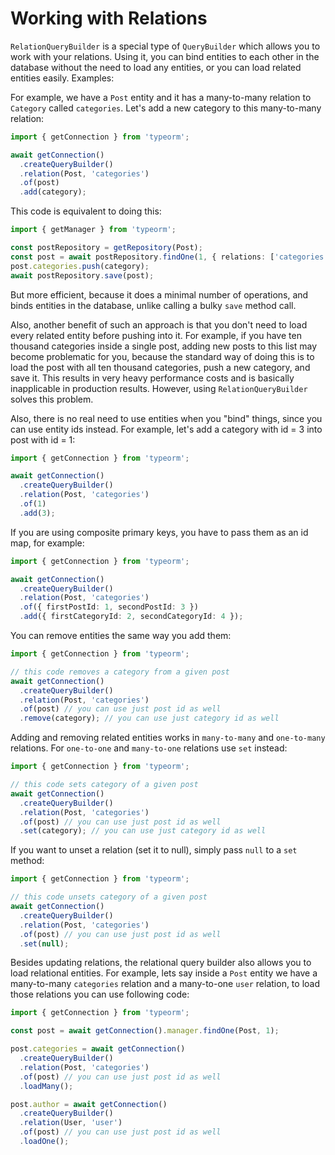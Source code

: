 # Working with Relations

`RelationQueryBuilder` is a special type of `QueryBuilder` which allows you to work with your relations.
Using it, you can bind entities to each other in the database without the need to load any entities,
or you can load related entities easily.
Examples:

For example, we have a `Post` entity and it has a many-to-many relation to `Category` called `categories`.
Let's add a new category to this many-to-many relation:

```typescript
import { getConnection } from 'typeorm';

await getConnection()
  .createQueryBuilder()
  .relation(Post, 'categories')
  .of(post)
  .add(category);
```

This code is equivalent to doing this:

```typescript
import { getManager } from 'typeorm';

const postRepository = getRepository(Post);
const post = await postRepository.findOne(1, { relations: ['categories'] });
post.categories.push(category);
await postRepository.save(post);
```

But more efficient, because it does a minimal number of operations, and binds entities in the database,
unlike calling a bulky `save` method call.

Also, another benefit of such an approach is that you don't need to load every related entity before pushing into it.
For example, if you have ten thousand categories inside a single post, adding new posts to this list may become problematic for you,
because the standard way of doing this is to load the post with all ten thousand categories, push a new category,
and save it. This results in very heavy performance costs and is basically inapplicable in production results.
However, using `RelationQueryBuilder` solves this problem.

Also, there is no real need to use entities when you "bind" things, since you can use entity ids instead.
For example, let's add a category with id = 3 into post with id = 1:

```typescript
import { getConnection } from 'typeorm';

await getConnection()
  .createQueryBuilder()
  .relation(Post, 'categories')
  .of(1)
  .add(3);
```

If you are using composite primary keys, you have to pass them as an id map, for example:

```typescript
import { getConnection } from 'typeorm';

await getConnection()
  .createQueryBuilder()
  .relation(Post, 'categories')
  .of({ firstPostId: 1, secondPostId: 3 })
  .add({ firstCategoryId: 2, secondCategoryId: 4 });
```

You can remove entities the same way you add them:  


```typescript
import { getConnection } from 'typeorm';

// this code removes a category from a given post
await getConnection()
  .createQueryBuilder()
  .relation(Post, 'categories')
  .of(post) // you can use just post id as well
  .remove(category); // you can use just category id as well
```

Adding and removing related entities works in `many-to-many` and `one-to-many` relations.
For `one-to-one` and `many-to-one` relations use `set` instead:

```typescript
import { getConnection } from 'typeorm';

// this code sets category of a given post
await getConnection()
  .createQueryBuilder()
  .relation(Post, 'categories')
  .of(post) // you can use just post id as well
  .set(category); // you can use just category id as well
```

If you want to unset a relation (set it to null), simply pass `null` to a `set` method:

```typescript
import { getConnection } from 'typeorm';

// this code unsets category of a given post
await getConnection()
  .createQueryBuilder()
  .relation(Post, 'categories')
  .of(post) // you can use just post id as well
  .set(null);
```

Besides updating relations, the relational query builder also allows you to load relational entities.
For example, lets say inside a `Post` entity we have a many-to-many `categories` relation and a many-to-one `user` relation,
to load those relations you can use following code:

```typescript
import { getConnection } from 'typeorm';

const post = await getConnection().manager.findOne(Post, 1);

post.categories = await getConnection()
  .createQueryBuilder()
  .relation(Post, 'categories')
  .of(post) // you can use just post id as well
  .loadMany();

post.author = await getConnection()
  .createQueryBuilder()
  .relation(User, 'user')
  .of(post) // you can use just post id as well
  .loadOne();
```
